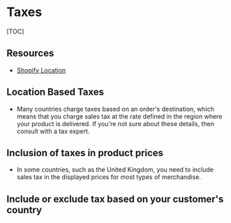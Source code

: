 # Taxes

[TOC]

## Resources

- [Shopify Location](https://help.shopify.com/en/manual/taxes/location)

## Location Based Taxes

- Many countries charge taxes based on an order's destination, which means that you charge sales tax at the rate defined in the region where your product is delivered. If you're not sure about these details, then consult with a tax expert.

## Inclusion of taxes in product prices

- In some countries, such as the United Kingdom, you need to include sales tax in the displayed prices for most types of merchandise.

## Include or exclude tax based on your customer's country

